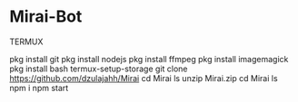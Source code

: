 # Mirai-Bot

TERMUX

pkg install git
pkg install nodejs
pkg install ffmpeg
pkg install imagemagick
pkg install bash 
termux-setup-storage
git clone https://github.com/dzulajahh/Mirai
cd Mirai
ls
unzip Mirai.zip
cd Mirai
ls
npm i
npm start
